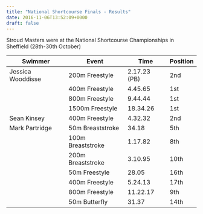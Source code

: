 ```yaml
---
title: "National Shortcourse Finals - Results"
date: 2016-11-06T13:52:09+0000
draft: false
---
```

Stroud Masters were at the National Shortcourse Championships in Sheffield (28th-30th October)

| Swimmer |Event |Time |Position |
|---|---|---|---|
| Jessica Wooddisse |200m Freestyle |2.17.23 (PB) |2nd |
|  |400m Freestyle |4.45.65 |1st |
|  |800m Freestyle |9.44.44 |1st |
|  |1500m Freestyle |18.34.26 |1st |
| Sean Kinsey |400m Freestyle |4.32.32 |2nd |
| Mark Partridge |50m Breaststroke |34.18 |5th |
|  |100m Breaststroke |1.17.82 |8th |
|  |200m Breaststroke |3.10.95 |10th |
|  |50m Freestyle |28.05 |16th |
|  |400m Freestyle |5.24.13 |17th |
|  |800m Freestyle |11.22.17 |9th |
|  |50m Butterfly |31.37 |14th |

